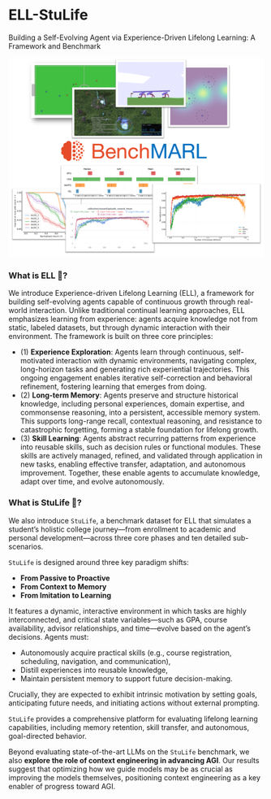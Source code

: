 # ELL-StuLife
Building a Self-Evolving Agent via Experience-Driven Lifelong Learning: A Framework and Benchmark


![ELL](https://raw.githubusercontent.com/matteobettini/benchmarl_sphinx_theme/master/benchmarl_sphinx_theme/static/img/benchmarl.png?raw=true)

### What is ELL 🧐?

We introduce Experience-driven Lifelong Learning (ELL), a framework for building self-evolving agents capable of continuous growth through real-world interaction. Unlike traditional continual learning approaches, ELL emphasizes learning from experience: agents acquire knowledge not from static, labeled datasets, but through dynamic interaction with their environment. 
The framework is built on three core principles: 
- (1) **Experience Exploration**: Agents learn through continuous, self-motivated interaction with dynamic environments, navigating complex, long-horizon tasks and generating rich experiential trajectories. This ongoing engagement enables iterative self-correction and behavioral refinement, fostering learning that emerges from doing.
- (2) **Long-term Memory**: Agents preserve and structure historical knowledge, including personal experiences, domain expertise, and commonsense reasoning, into a persistent, accessible memory system. This supports long-range recall, contextual reasoning, and resistance to catastrophic forgetting, forming a stable foundation for lifelong growth.
- (3) **Skill Learning**: Agents abstract recurring patterns from experience into reusable skills, such as decision rules or functional modules. These skills are actively managed, refined, and validated through application in new tasks, enabling effective transfer, adaptation, and autonomous improvement.
Together, these enable agents to accumulate knowledge, adapt over time, and evolve autonomously.

### What is StuLife 🧐?

We also introduce `StuLife`, a benchmark dataset for ELL that simulates a student’s holistic college journey—from enrollment to academic and personal development—across three core phases and ten detailed sub-scenarios.

`StuLife` is designed around three key paradigm shifts:  
- **From Passive to Proactive**  
- **From Context to Memory**  
- **From Imitation to Learning**

It features a dynamic, interactive environment in which tasks are highly interconnected, and critical state variables—such as GPA, course availability, advisor relationships, and time—evolve based on the agent’s decisions. Agents must:

- Autonomously acquire practical skills (e.g., course registration, scheduling, navigation, and communication),  
- Distill experiences into reusable knowledge,  
- Maintain persistent memory to support future decision-making.

Crucially, they are expected to exhibit intrinsic motivation by setting goals, anticipating future needs, and initiating actions without external prompting.

`StuLife` provides a comprehensive platform for evaluating lifelong learning capabilities, including memory retention, skill transfer, and autonomous, goal-directed behavior.

Beyond evaluating state-of-the-art LLMs on the `StuLife` benchmark, we also **explore the role of context engineering in advancing AGI**. Our results suggest that optimizing how we guide models may be as crucial as improving the models themselves, positioning context engineering as a key enabler of progress toward AGI.